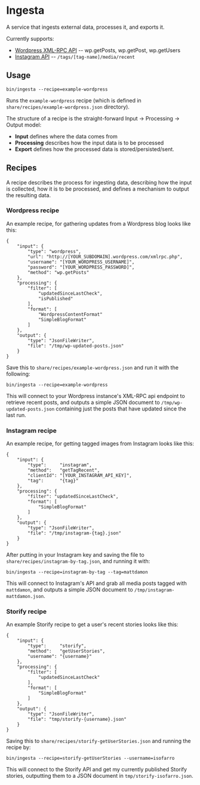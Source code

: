 Ingesta
=======

A service that ingests external data, processes it, and exports it.


Currently supports:

* [Wordpress XML-RPC API](http://codex.wordpress.org/XML-RPC_WordPress_API) -- wp.getPosts, wp.getPost, wp.getUsers
* [Instagram API](http://instagram.com/developer/) -- `/tags/[tag-name]/media/recent`


Usage
-----

    bin/ingesta --recipe=example-wordpress

Runs the `example-wordpress` recipe (which is defined in `share/recipes/example-wordpress.json` directory).

The structure of a recipe is the straight-forward Input -> Processing -> Output model:

* **Input** defines where the data comes from
* **Processing** describes how the input data is to be processed
* **Export** defines how the processed data is stored/persisted/sent.


Recipes
-------

A recipe describes the process for ingesting data, describing how the input is collected, how it is to be processed, and defines a mechanism to output the resulting data.

### Wordpress recipe

An example recipe, for gathering updates from a Wordpress blog looks like this:

    {
        "input": {
            "type": "wordpress",
            "url": "http://[YOUR_SUBDOMAIN].wordpress.com/xmlrpc.php",
            "username": "[YOUR_WORDPRESS_USERNAME]",
            "password": "[YOUR_WORDPRESS_PASSWORD]",
            "method": "wp.getPosts"
        },
        "processing": {
            "filter": [
                "updatedSinceLastCheck",
                "isPublished"
            ],
            "format": [
                "WordpressContentFormat"
                "SimpleBlogFormat"
            ]
        },
        "output": {
            "type": "JsonFileWriter",
            "file": "/tmp/wp-updated-posts.json"
        }
    }

Save this to `share/recipes/example-wordpress.json` and run it with the following:

    bin/ingesta --recipe=example-wordpress

This will connect to your Wordpress instance's XML-RPC api endpoint to retrieve recent posts, and outputs a simple JSON document to `/tmp/wp-updated-posts.json` containing just the posts that have updated since the last run.


### Instagram recipe

An example recipe, for getting tagged images from Instagram looks like this:

    {
        "input": {
            "type":     "instagram",
            "method":   "getTagRecent",
            "clientId": "[YOUR_INSTAGRAM_API_KEY]",
            "tag":      "{tag}"
        },
        "processing": {
            "filter": "updatedSinceLastCheck",
            "format": [
                "SimpleBlogFormat"
            ]
        },
        "output": {
            "type": "JsonFileWriter",
            "file": "/tmp/instagram-{tag}.json"
        }
    }

After putting in your Instagram key and saving the file to `share/recipes/instagram-by-tag.json`, and running it with:

    bin/ingesta --recipe=instagram-by-tag --tag=mattdamon

This will connect to Instagram's API and grab all media posts tagged with `mattdamon`, and outputs a simple JSON document to `/tmp/instagram-mattdamon.json`.


### Storify recipe

An example Storify recipe to get a user's recent stories looks like this:

    {
        "input": {
            "type":     "storify",
            "method":   "getUserStories",
            "username": "{username}"
        },
        "processing": {
            "filter": [
                "updatedSinceLastCheck"
            ],
            "format": [
                "SimpleBlogFormat"
            ]
        },
        "output": {
            "type": "JsonFileWriter",
            "file": "tmp/storify-{username}.json"
        }
    }

Saving this to `share/recipes/storify-getUserStories.json` and running the recipe by:

    bin/ingesta --recipe=storify-getUserStories --username=isofarro

This will connect to the Storify API and get my currently published Storify stories, outputting them to a JSON document in `tmp/storify-isofarro.json`.


